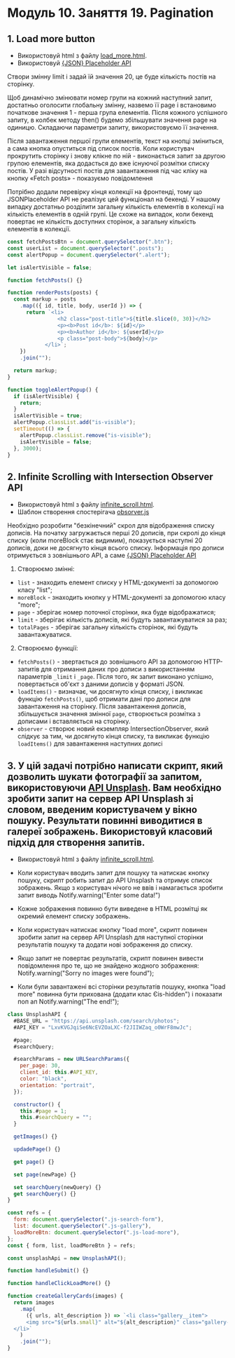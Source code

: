 # Модуль 10. Заняття 19. Pagination

## 1. Load more button

- Використовуй html з файлу [load_more.html](./load_more.html).
- Використовуй [{JSON} Placeholder API](https://jsonplaceholder.typicode.com/)

Створи змінну limit і задай їй значення 20, це буде кількість постів на сторінку.

Щоб динамічно змінювати номер групи на кожний наступний запит, достатньо
оголосити глобальну змінну, назвемо її page і встановимо початкове
значення 1 - перша група елементів. Після кожного успішного запиту, в колбек
методу then() будемо збільшувати значення page на одиницю. Складаючи параметри
запиту, використовуємо її значення.

Після завантаження першої групи елементів, текст на кнопці зміниться, а сама
кнопка опуститься під список постів. Коли користувач прокрутить сторінку і знову
клікне по ній - виконається запит за другою групою елементів, яка додасться до
вже існуючої розмітки списку постів. У разі відсутності постів для завантаження
під час кліку на кнопку «Fetch posts» - показуємо повідомлення

Потрібно додали перевірку кінця колекції на фронтенді, тому що JSONPlaceholder API не реалізує цей функціонал на бекенді. У нашому випадку достатньо розділити
загальну кількість елементів в колекції на кількість елементів в одній групі. Це
схоже на випадок, коли бекенд повертає не кількість доступних сторінок, а
загальну кількість елементів в колекції.

```js
const fetchPostsBtn = document.querySelector(".btn");
const userList = document.querySelector(".posts");
const alertPopup = document.querySelector(".alert");

let isAlertVisible = false;

function fetchPosts() {}

function renderPosts(posts) {
  const markup = posts
    .map(({ id, title, body, userId }) => {
      return `<li>
                <h2 class="post-title">${title.slice(0, 30)}</h2>
                <p><b>Post id</b>: ${id}</p>
                <p><b>Author id</b>: ${userId}</p>
                <p class="post-body">${body}</p>
            </li>`;
    })
    .join("");

  return markup;
}

function toggleAlertPopup() {
  if (isAlertVisible) {
    return;
  }
  isAlertVisible = true;
  alertPopup.classList.add("is-visible");
  setTimeout(() => {
    alertPopup.classList.remove("is-visible");
    isAlertVisible = false;
  }, 3000);
}
```

## 2. Infinite Scrolling with Intersection Observer API

- Використовуй html з файлу [infinite_scroll.html](./infinite_scroll.html).
- Шаблон створення спостерігача [obsorver.js](../module-07-lesson-02/obsorver.js)

Необхідно розробити "безкінечний" скрол для відображення списку дописів. На початку загружається перші 20 дописів, при скролі до кінця списку (коли moreBlock стає видимим), показується наступні 20 дописів, доки не досягнуто кінця всього списку. Інформація про дописи отримується з зовнішнього API, а саме [{JSON} Placeholder API](https://jsonplaceholder.typicode.com/)

1. Створюємо змінні:

- `list` - знаходить елемент списку у HTML-документі за допомогою класу "list";
- `moreBlock` - знаходить кнопку у HTML-документі за допомогою класу "more";
- `page` - зберігає номер поточної сторінки, яка буде відображатися;
- `limit` - зберігає кількість дописів, які будуть завантажуватися за раз;
- `totalPages` - зберігає загальну кількість сторінок, які будуть завантажуватися.

2. Створюємо функції:

- `fetchPosts()` - звертається до зовнішнього API за допомогою HTTP-запитів для отримання даних про дописи з використанням параметрів `_limit` і `_page`. Після того, як запит виконано успішно, повертається об'єкт з даними дописів у форматі JSON.
- `loadItems()` - визначає, чи досягнуто кінця списку, і викликає функцію `fetchPosts()`, щоб отримати дані про дописи для завантаження на сторінку. Після завантаження дописів, збільшується значення змінної `page`, створюється розмітка з дописами і вставляється на сторінку.
- `observer` - створює новий екземпляр IntersectionObserver, який слідкує за тим, чи досягнуто кінця списку, та викликає функцію `loadItems()` для завантаження наступних дописі

## 3. У цій задачі потрібно написати скрипт, який дозволить шукати фотографії за запитом, використовуючи [API Unsplash](https://unsplash.com/documentation). Вам необхідно зробити запит на сервер API Unsplash зі словом, введеним користувачем у вікно пошуку. Результати повинні виводитися в галереї зображень. Використовуй класовий підхід для створення запитів.

- Використовуй html з файлу [infinite_scroll.html](./infinite_scroll.html).

- Коли користувач вводить запит для пошуку та натискає кнопку пошуку, скрипт робить запит до API Unsplash та отримує список зображень. Якщо з користувач нічого не ввів і намагається зробити запит виводь Notify.warning("Enter some data!")
- Кожне зображення повинно бути виведене в HTML розмітці як окремий елемент списку зображень.
- Коли користувач натискає кнопку "load more", скрипт повинен зробити запит на сервер API Unsplash для наступної сторінки результатів пошуку та додати нові зображення до списку.
- Якщо запит не повертає результатів, скрипт повинен вивести повідомлення про те, що не знайдено жодного зображення: Notify.warning("Sorry no images were found");
- Коли були завантажені всі сторінки результатів пошуку, кнопка "load more" повинна бути прихована (додати клас Єis-hidden") і показати поп ап Notify.warning("The end!");

```js
class UnsplashAPI {
  #BASE_URL = "https://api.unsplash.com/search/photos";
  #API_KEY = "LxvKVGJqiSe6NcEVZOaLXC-f2JIIWZaq_o0WrF8mwJc";

  #page;
  #searchQuery;

  #searchParams = new URLSearchParams({
    per_page: 30,
    client_id: this.#API_KEY,
    color: "black",
    orientation: "portrait",
  });

  constructor() {
    this.#page = 1;
    this.#searchQuery = "";
  }

  getImages() {}

  updadePage() {}

  get page() {}

  set page(newPage) {}

  set searchQuery(newQuery) {}
  get searchQuery() {}
}

const refs = {
  form: document.querySelector(".js-search-form"),
  list: document.querySelector(".js-gallery"),
  loadMoreBtn: document.querySelector(".js-load-more"),
};
const { form, list, loadMoreBtn } = refs;

const unsplashApi = new UnsplashAPI();

function handleSubmit() {}

function handleClickLoadMore() {}

function createGalleryCards(images) {
  return images
    .map(
      ({ urls, alt_description }) => `<li class="gallery__item">
      <img src="${urls.small}" alt="${alt_description}" class="gallery-img">
  </li>`
    )
    .join("");
}
```
